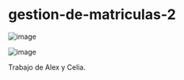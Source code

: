 # gestion-de-matriculas-2


![image](https://user-images.githubusercontent.com/49788885/219039275-10fed2c2-3aa2-4fd9-8df1-f8b56836f8e5.png)



![image](https://user-images.githubusercontent.com/49788885/219039304-9567b0f2-13e4-4c21-8005-34f256dca258.png)


Trabajo de Alex y Celia.
